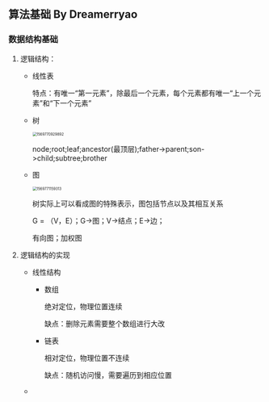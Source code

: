 ## 算法基础  By Dreamerryao

### 数据结构基础

1. 逻辑结构：

   - 线性表

     特点：有唯一“第一元素”，除最后一个元素，每个元素都有唯一“上一个元素”和“下一个元素”

   - 树

     <img src="C:\Users\24479\AppData\Roaming\Typora\typora-user-images\1569770929892.png" alt="1569770929892" style="zoom:50%;" />

     

     ​	node;root;leaf;ancestor(最顶层);father->parent;son->child;subtree;brother

   - 图

     <img src="C:\Users\24479\AppData\Roaming\Typora\typora-user-images\1569771159313.png" alt="1569771159313" style="zoom:50%;" />

     树实际上可以看成图的特殊表示，图包括节点以及其相互关系

     G = （V，E）；G->图；V->结点；E->边；

     有向图；加权图

2. 逻辑结构的实现

   - 线性结构
     - 数组

       绝对定位，物理位置连续

       缺点：删除元素需要整个数组进行大改

     - 链表

       相对定位，物理位置不连续

       缺点：随机访问慢，需要遍历到相应位置

   - 

